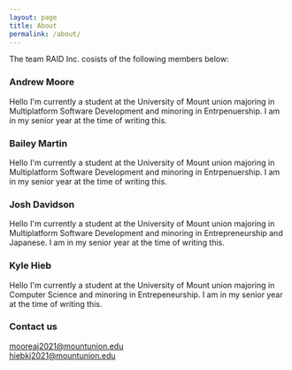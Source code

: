 ```yaml
---
layout: page
title: About
permalink: /about/
---
```


The team RAID Inc. cosists of the following members below:

### Andrew Moore
Hello I'm currently a student at the University of Mount union majoring in Multiplatform Software Development and minoring in Entrpenuership. I am in my senior year at the time of writing this.

### Bailey Martin
Hello I'm currently a student at the University of Mount union majoring in Multiplatform Software Development and minoring in Entrpenuership. I am in my senior year at the time of writing this.

### Josh Davidson
Hello I'm currently a student at the University of Mount union majoring in Multiplatform Software Development and minoring in Entrepreneurship and Japanese. I am in my senior year at the time of writing this.

### Kyle Hieb
Hello I'm currently a student at the University of Mount union majoring in Computer Science and minoring in Entrepeneurship. I am in my senior year at the time of writing this.

### Contact us

[mooreaj2021@mountunion.edu](mailto:mooreaj2021@mountunion.edu) <br>
[hiebkj2021@mountunion.edu](mailto:hiebkj2021@mountunion.edu) <br>
